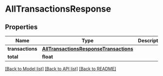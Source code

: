 # AllTransactionsResponse


## Properties
Name | Type | Description | Notes
------------ | ------------- | ------------- | -------------
**transactions** | [**AllTransactionsResponseTransactions**](AllTransactionsResponseTransactions.md) |  | 
**total** | **float** |  | 

[[Back to Model list]](../README.md#documentation-for-models) [[Back to API list]](../README.md#documentation-for-api-endpoints) [[Back to README]](../README.md)


